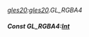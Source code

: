 _[gles20](../../modules/gles20/gles20-module.md):[gles20](../../modules/gles20/gles20-module.md).GL\_RGBA4_
##### Const GL\_RGBA4:[Int](../../modules/wonkey/wonkey-types-int.md)
